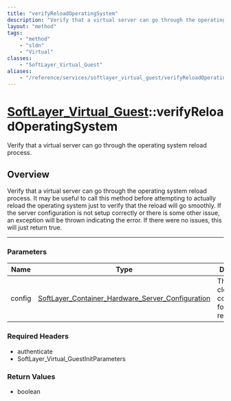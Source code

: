 ```yaml
---
title: "verifyReloadOperatingSystem"
description: "Verify that a virtual server can go through the operating system reload process. It may be useful to call this method be... "
layout: "method"
tags:
    - "method"
    - "sldn"
    - "Virtual"
classes:
    - "SoftLayer_Virtual_Guest"
aliases:
    - "/reference/services/softlayer_virtual_guest/verifyReloadOperatingSystem"
---
```

# [SoftLayer_Virtual_Guest](/reference/services/SoftLayer_Virtual_Guest)::verifyReloadOperatingSystem

Verify that a virtual server can go through the operating system reload process.


## Overview 
Verify that a virtual server can go through the operating system reload process. It may be useful to call this method before attempting to actually reload the operating system just to verify that the reload will go smoothly. If the server configuration is not setup correctly or there is some other issue, an exception will be thrown indicating the error. If there were no issues, this will just return true. 

-----

### Parameters 
|Name | Type | Description |
| --- | --- | --- |
|config| <a href='/reference/datatypes/SoftLayer_Container_Hardware_Server_Configuration'>SoftLayer_Container_Hardware_Server_Configuration </a>| The new cloud configuration for the reload.|


### Required Headers
* authenticate
* SoftLayer_Virtual_GuestInitParameters


### Return Values
* boolean




